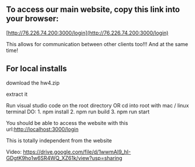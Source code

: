 ## To access our main website, copy this link into your browser:

[http://76.226.74.200:3000/login](http://76.226.74.200:3000/login)

This allows for communication between other clients too!!!
And at the same time!



## For local installs

download the hw4.zip

extract it

Run visual studio code on the root directory OR cd into root with mac / linux terminal
DO:
	1. npm install
	2. npm run build
	3. npm run start

You should be able to access the website with this url:[http://localhost:3000/login](http://localhost:3000/login)

This is totally independent from the website

Video: https://drive.google.com/file/d/1wwmAI9_hI-GDgtK9ho1w6SR4WQ_XZ61k/view?usp=sharing
